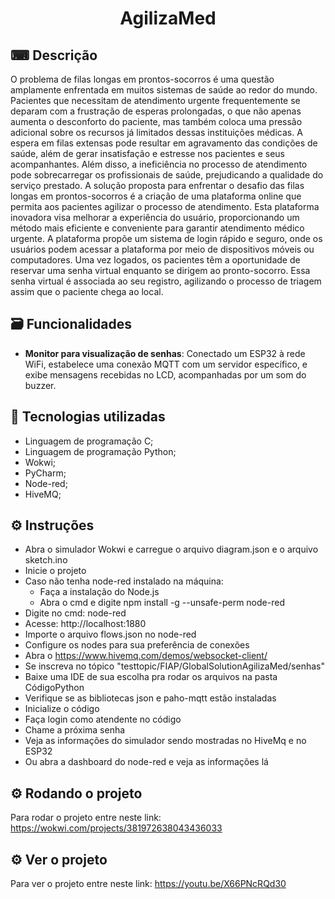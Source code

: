 <h1 align="center"> AgilizaMed </h1>


## ⌨ Descrição  

O problema de filas longas em prontos-socorros é uma questão amplamente enfrentada em muitos sistemas de saúde ao redor do mundo. Pacientes que necessitam de atendimento urgente frequentemente se deparam com a frustração de esperas prolongadas, o que não apenas aumenta o desconforto do paciente, mas também coloca uma pressão adicional sobre os recursos já limitados dessas instituições médicas.
A espera em filas extensas pode resultar em agravamento das condições de saúde, além de gerar insatisfação e estresse nos pacientes e seus acompanhantes. Além disso, a ineficiência no processo de atendimento pode sobrecarregar os profissionais de saúde, prejudicando a qualidade do serviço prestado.
A solução proposta para enfrentar o desafio das filas longas em prontos-socorros é a criação de uma plataforma online que permita aos pacientes agilizar o processo de atendimento. Esta plataforma inovadora visa melhorar a experiência do usuário, proporcionando um método mais eficiente e conveniente para garantir atendimento médico urgente.
A plataforma propõe um sistema de login rápido e seguro, onde os usuários podem acessar a plataforma por meio de dispositivos móveis ou computadores. Uma vez logados, os pacientes têm a oportunidade de reservar uma senha virtual enquanto se dirigem ao pronto-socorro. Essa senha virtual é associada ao seu registro, agilizando o processo de triagem assim que o paciente chega ao local.


## 🗃 Funcionalidades
* <b>Monitor para visualização de senhas</b>: Conectado um ESP32 à rede WiFi, estabelece uma conexão MQTT com um servidor específico, e exibe mensagens recebidas no LCD, acompanhadas por um som do buzzer.


 ## 🔗 Tecnologias utilizadas
 * Linguagem de programação C;
 * Linguagem de programação Python;
 * Wokwi;
 * PyCharm;
 * Node-red;
 * HiveMQ;

 ## ⚙ Instruções
 * Abra o simulador Wokwi e carregue o arquivo diagram.json e o arquivo sketch.ino
 * Inicie o projeto
 * Caso não tenha node-red instalado na máquina:
   * Faça a instalação do Node.js
   * Abra o cmd e digite npm install -g --unsafe-perm node-red
 *  Digite no cmd: node-red
 *  Acesse: http://localhost:1880
 *  Importe o arquivo flows.json no node-red
 *  Configure os nodes para sua preferência de conexões
 *  Abra o https://www.hivemq.com/demos/websocket-client/
 *  Se inscreva no tópico "testtopic/FIAP/GlobalSolutionAgilizaMed/senhas"
 *  Baixe uma IDE de sua escolha pra rodar os arquivos na pasta CódigoPython
 *  Verifique se as bibliotecas json e paho-mqtt estão instaladas
 *  Inicialize o código
 *  Faça login como atendente no código
 *  Chame a próxima senha
 *  Veja as informações do simulador sendo mostradas no HiveMq e no ESP32
 *  Ou abra a dashboard do node-red e veja as informações lá
  

 ## ⚙ Rodando o projeto
Para rodar o projeto entre neste link:
https://wokwi.com/projects/381972638043436033
 
 ## ⚙ Ver o projeto
 Para ver o projeto entre neste link:
https://youtu.be/X66PNcRQd30
